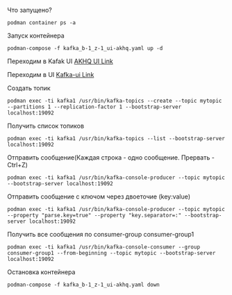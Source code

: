 Что запущено?
```shell
podman container ps -a
```

Запуск контейнера
```shell
podman-compose -f kafka_b-1_z-1_ui-akhq.yaml up -d
```

Переходим в Kafak UI [AKHQ UI Link](http://localhost:8080/)

Переходим в UI [Kafka-ui Link](http://localhost:8081/)

Создать топик
```shell
podman exec -ti kafka1 /usr/bin/kafka-topics --create --topic mytopic --partitions 1 --replication-factor 1 --bootstrap-server localhost:19092
```

Получить список топиков
```shell
podman exec -ti kafka1 /usr/bin/kafka-topics --list --bootstrap-server localhost:19092
```

Отправить сообщение(Каждая строка - одно сообщение. Прервать - Ctrl+Z)
```shell
podman exec -ti kafka1 /usr/bin/kafka-console-producer --topic mytopic --bootstrap-server localhost:19092
```

Отправить сообщение c ключом через двоеточие (key:value)
```shell
podman exec -ti kafka1 /usr/bin/kafka-console-producer --topic mytopic --property "parse.key=true" --property "key.separator=:" --bootstrap-server localhost:19092
```

Получить все сообщения по consumer-group consumer-group1
```shell
podman exec -ti kafka1 /usr/bin/kafka-console-consumer --group consumer-group1 --from-beginning --topic mytopic --bootstrap-server localhost:19092 
```

Остановка контейнера
```shell
podman-compose -f kafka_b-1_z-1_ui-akhq.yaml down
```
